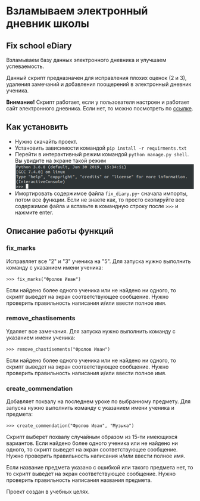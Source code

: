 # Взламываем электронный дневник школы
## Fix school еDiary

Взламываем базу данных электронного дневника и улучшаем успеваемость.

Данный скрипт предназначен для исправления плохих оценок (2 и 3), удаления замечаний и добавления поощерений в электронный дневник ученика.

**Внимание!** Скрипт работает, если у пользователя настроен и работает сайт электронного дневника.
Если нет, то можно посмотреть по [ссылке](https://github.com/devmanorg/e-diary/tree/master).


## Как установить
- Нужно скачайть проект.
- Установить зависимости командой `pip install -r requirments.txt`
- Перейти в интерактивный режим командой `python manage.py shell`.
Вы увидите на экране такой режим ![img.png](img.png)
- Имортировать содержимое файла `fix_diary.py`- сначала импорты, потом все функции. Если не знаете как, то просто скопируйте все содержимое файла и вставьте в командную строку после `>>>` и нажмите enter.


## Описание работы функций

### fix_marks
Исправляет все "2" и "3" ученика на "5". Для запуска нужно выполнить команду с указанием имени ученика:

    >>> fix_marks("Фролов Иван")

Если найдено более одного ученика или не найдено ни одного, то скрипт выведет на экран соответствующее сообщение.
Нужно проверить правильность написания и/или ввести полное имя.

### remove_chastisements
Удаляет все замечания. Для запуска нужно выполнить команду с указанием имени ученика:

    >>> remove_chastisements("Фролов Иван")

Если найдено более одного ученика или не найдено ни одного, то скрипт выведет на экран соответствующее сообщение.
Нужно проверить правильность написания и/или ввести полное имя.

### create_commendation
Добавляет похвалу на последнем уроке по выбранному предмету. Для запуска нужно выполнить команду с указанием имени ученика и предмета:

    >>> create_commendation("Фролов Иван", "Музыка")

Скрипт выберет похвалу случайным образом из 15-ти имеющихся вариантов. 
Если найдено более одного ученика или не найдено ни одного, то скрипт выведет на экран соответствующее сообщение.
Нужно проверить правильность написания и/или ввести полное имя.

Если название предмета указано с ошибкой или такого предмета нет, то то скрипт выведет на экран соответствующее сообщение.
Нужно проверить правильность написания названия предмета.   



Проект создан в учебных целях.